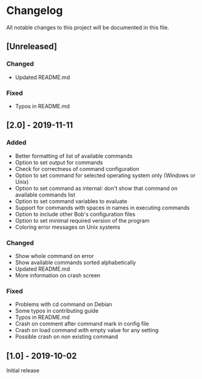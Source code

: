 # Changelog
All notable changes to this project will be documented in this file.

## [Unreleased]

### Changed
- Updated README.md

### Fixed
- Typos in README.md

## [2.0] - 2019-11-11

### Added
- Better formatting of list of available commands
- Option to set output for commands
- Check for correctness of command configuration
- Option to set command for selected operating system only (Windows or Unix)
- Option to set command as internal: don't show that command on available
  commands list
- Option to set command variables to evaluate
- Support for commands with spaces in names in executing commands
- Option to include other Bob's configuration files
- Option to set minimal required version of the program
- Coloring error messages on Unix systems

### Changed
- Show whole command on error
- Show available commands sorted alphabetically
- Updated README.md
- More information on crash screen

### Fixed
- Problems with cd command on Debian
- Some typos in contributing guide
- Typos in README.md
- Crash on comment after command mark in config file
- Crash on load command with empty value for any setting
- Possible crash on non existing command

## [1.0] - 2019-10-02
Initial release
